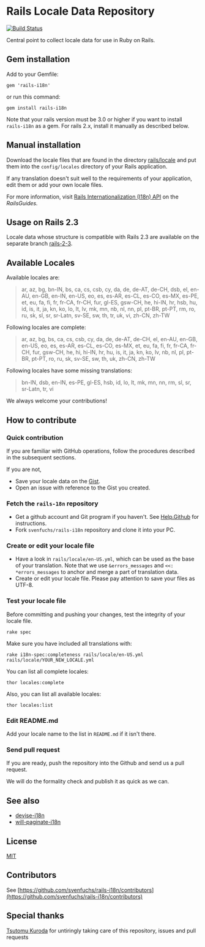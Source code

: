Rails Locale Data Repository
============================

[![Build Status](https://secure.travis-ci.org/svenfuchs/rails-i18n.png)](http://travis-ci.org/svenfuchs/rails-i18n)

Central point to collect locale data for use in Ruby on Rails.

## Gem installation

Add to your Gemfile:

    gem 'rails-i18n'

or run this command:

    gem install rails-i18n

Note that your rails version must be 3.0 or higher if you want to install `rails-i18n` as a gem. For rails 2.x, install it manually as described below.

## Manual installation

Download the locale files that are found in the directory [rails/locale](http://github.com/svenfuchs/rails-i18n/tree/master/rails/locale/) and put them into the `config/locales` directory of your Rails application.

If any translation doesn't suit well to the requirements of your application, edit them or add your own locale files.

For more information, visit [Rails Internationalization (I18n) API](http://guides.rubyonrails.org/i18n.html) on the _RailsGuides._

## Usage on Rails 2.3

Locale data whose structure is compatible with Rails 2.3 are available on the separate branch [rails-2-3](https://github.com/svenfuchs/rails-i18n/tree/rails-2-3). 

## Available Locales

Available locales are:

> ar, az, bg, bn-IN, bs, ca, cs, csb, cy, da, de, de-AT, de-CH, dsb, el, en-AU, en-GB, en-IN, en-US, eo, es,
> es-AR, es-CL, es-CO, es-MX, es-PE, et, eu, fa, fi, fr, fr-CA, fr-CH, fur, gl-ES,
> gsw-CH, he, hi-IN, hr, hsb, hu, id, is, it, ja, kn, ko, lo, lt, lv, mk, mn, nb,
> nl, nn, pl, pt-BR, pt-PT, rm, ro, ru, sk, sl, sr, sr-Latn, sv-SE, sw, th,
> tr, uk, vi, zh-CN, zh-TW

Following locales are complete:

> ar, az, bg, bs, ca, cs, csb, cy, da, de, de-AT, de-CH, el, en-AU, en-GB, en-US, eo, es, es-AR, es-CL, es-CO, es-MX, et,
> eu, fa, fi, fr, fr-CA, fr-CH, fur, gsw-CH, he, hi, hi-IN, hr, hu, is, it, ja, kn, ko, lv, nb,
> nl, pl, pt-BR, pt-PT, ro, ru, sk, sv-SE, sw, th, uk, zh-CN, zh-TW

Following locales have some missing translations:

> bn-IN, dsb, en-IN, es-PE, gl-ES, hsb, id, lo, lt, mk, mn, nn, rm, sl, sr, sr-Latn, tr, vi

We always welcome your contributions!

## How to contribute

### Quick contribution

If you are familiar with GitHub operations, follow the procedures described in the subsequent sections.

If you are not,

* Save your locale data on the [Gist](http://gist.github.com).
* Open an issue with reference to the Gist you created.

### Fetch the `rails-18n` repository

* Get a github account and Git program if you haven't. See [Help.Github](http://help.github.com/) for instructions.
* Fork `svenfuchs/rails-i18n` repository and clone it into your PC.

### Create or edit your locale file

* Have a look in `rails/locale/en-US.yml`, which can be used as the base of your translation.
  Note that we use `&errors_messages` and `<<: *errors_messages` to anchor and merge a part of translation data.
* Create or edit your locale file.
  Please pay attention to save your files as UTF-8.

### Test your locale file

Before committing and pushing your changes, test the integrity of your locale file.

    rake spec
	
Make sure you have included all translations with:

    rake i18n-spec:completeness rails/locale/en-US.yml rails/locale/YOUR_NEW_LOCALE.yml

You can list all complete locales:

    thor locales:complete

Also, you can list all available locales:

    thor locales:list

### Edit README.md

Add your locale name to the list in `README.md` if it isn't there.

### Send pull request

If you are ready, push the repository into the Github and send us a pull request.

We will do the formality check and publish it as quick as we can.

## See also

* [devise-i18n](https://github.com/tigrish/devise-i18n)
* [will-paginate-i18n](https://github.com/tigrish/will-paginate-i18n)

## License

[MIT](https://github.com/svenfuchs/rails-i18n/blob/master/MIT-LICENSE.txt)

## Contributors

See [https://github.com/svenfuchs/rails-i18n/contributors](https://github.com/svenfuchs/rails-i18n/contributors)

## Special thanks

[Tsutomu Kuroda](https://github.com/kuroda) for untiringly taking care of this repository, issues and pull requests
